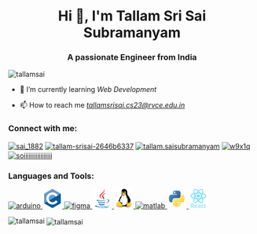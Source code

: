 <h1 align="center">Hi 👋, I'm Tallam Sri Sai Subramanyam</h1>
<h3 align="center">A passionate Engineer from India</h3>

<p align="left"> <img src="https://komarev.com/ghpvc/?username=tallamsai&label=Profile%20views&color=0e75b6&style=flat" alt="tallamsai" /> </p>

- 🌱 I’m currently learning *Web Development*

- 📫 How to reach me *tallamsrisai.cs23@rvce.edu.in*

<h3 align="left">Connect with me:</h3>
<p align="left">
<a href="https://twitter.com/sai_1882" target="blank"><img align="center" src="https://raw.githubusercontent.com/rahuldkjain/github-profile-readme-generator/master/src/images/icons/Social/twitter.svg" alt="sai_1882" height="30" width="40" /></a>
<a href="https://linkedin.com/in/tallam-srisai-2646b6337" target="blank"><img align="center" src="https://raw.githubusercontent.com/rahuldkjain/github-profile-readme-generator/master/src/images/icons/Social/linked-in-alt.svg" alt="tallam-srisai-2646b6337" height="30" width="40" /></a>
<a href="https://fb.com/tallam.saisubramanyam" target="blank"><img align="center" src="https://raw.githubusercontent.com/rahuldkjain/github-profile-readme-generator/master/src/images/icons/Social/facebook.svg" alt="tallam.saisubramanyam" height="30" width="40" /></a>
<a href="https://instagram.com/w9x1q" target="blank"><img align="center" src="https://raw.githubusercontent.com/rahuldkjain/github-profile-readme-generator/master/src/images/icons/Social/instagram.svg" alt="w9x1q" height="30" width="40" /></a>
<a href="https://www.leetcode.com/soiiiiiiiiiiiiiiiii" target="blank"><img align="center" src="https://raw.githubusercontent.com/rahuldkjain/github-profile-readme-generator/master/src/images/icons/Social/leet-code.svg" alt="soiiiiiiiiiiiiiiiii" height="30" width="40" /></a>
</p>

<h3 align="left">Languages and Tools:</h3>
<p align="left"> <a href="https://www.arduino.cc/" target="_blank" rel="noreferrer"> <img src="https://cdn.worldvectorlogo.com/logos/arduino-1.svg" alt="arduino" width="40" height="40"/> </a> <a href="https://www.cprogramming.com/" target="_blank" rel="noreferrer"> <img src="https://raw.githubusercontent.com/devicons/devicon/master/icons/c/c-original.svg" alt="c" width="40" height="40"/> </a> <a href="https://www.figma.com/" target="_blank" rel="noreferrer"> <img src="https://www.vectorlogo.zone/logos/figma/figma-icon.svg" alt="figma" width="40" height="40"/> </a> <a href="https://www.java.com" target="_blank" rel="noreferrer"> <img src="https://raw.githubusercontent.com/devicons/devicon/master/icons/java/java-original.svg" alt="java" width="40" height="40"/> </a> <a href="https://www.linux.org/" target="_blank" rel="noreferrer"> <img src="https://raw.githubusercontent.com/devicons/devicon/master/icons/linux/linux-original.svg" alt="linux" width="40" height="40"/> </a> <a href="https://www.mathworks.com/" target="_blank" rel="noreferrer"> <img src="https://upload.wikimedia.org/wikipedia/commons/2/21/Matlab_Logo.png" alt="matlab" width="40" height="40"/> </a> <a href="https://www.python.org" target="_blank" rel="noreferrer"> <img src="https://raw.githubusercontent.com/devicons/devicon/master/icons/python/python-original.svg" alt="python" width="40" height="40"/> </a> <a href="https://reactjs.org/" target="_blank" rel="noreferrer"> <img src="https://raw.githubusercontent.com/devicons/devicon/master/icons/react/react-original-wordmark.svg" alt="react" width="40" height="40"/> </a> </p>

<p><img align="left" src="https://github-readme-stats.vercel.app/api/top-langs?username=tallamsai&show_icons=true&locale=en&layout=compact" alt="tallamsai" /></p>

<p>&nbsp;<img align="center" src="https://github-readme-stats.vercel.app/api?username=tallamsai&show_icons=true&locale=en" alt="tallamsai" /></p>
